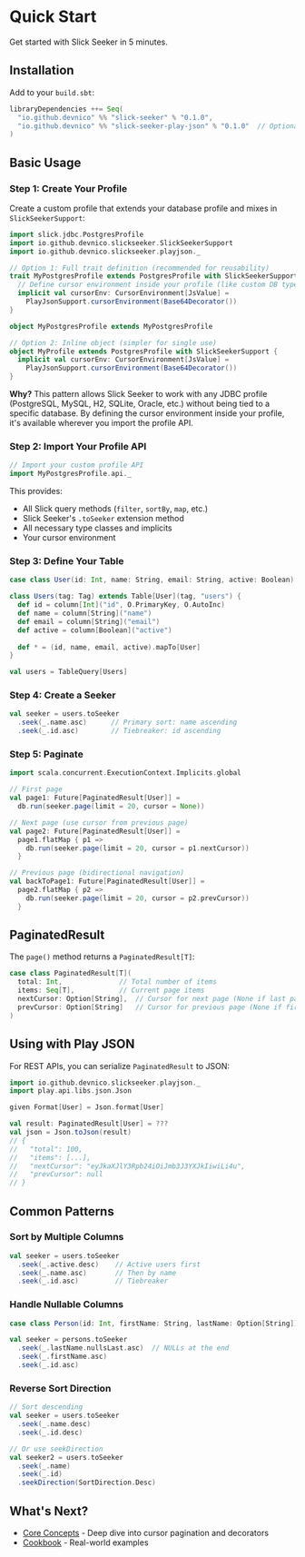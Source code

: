 # Quick Start

Get started with Slick Seeker in 5 minutes.

## Installation

Add to your `build.sbt`:

```scala
libraryDependencies ++= Seq(
  "io.github.devnico" %% "slick-seeker" % "0.1.0",
  "io.github.devnico" %% "slick-seeker-play-json" % "0.1.0"  // Optional
)
```

## Basic Usage

### Step 1: Create Your Profile

Create a custom profile that extends your database profile and mixes in `SlickSeekerSupport`:

```scala
import slick.jdbc.PostgresProfile
import io.github.devnico.slickseeker.SlickSeekerSupport
import io.github.devnico.slickseeker.playjson._

// Option 1: Full trait definition (recommended for reusability)
trait MyPostgresProfile extends PostgresProfile with SlickSeekerSupport {
  // Define cursor environment inside your profile (like custom DB types)
  implicit val cursorEnv: CursorEnvironment[JsValue] = 
    PlayJsonSupport.cursorEnvironment(Base64Decorator())
}

object MyPostgresProfile extends MyPostgresProfile

// Option 2: Inline object (simpler for single use)
object MyProfile extends PostgresProfile with SlickSeekerSupport {
  implicit val cursorEnv: CursorEnvironment[JsValue] = 
    PlayJsonSupport.cursorEnvironment(Base64Decorator())
}
```

**Why?** This pattern allows Slick Seeker to work with any JDBC profile (PostgreSQL, MySQL, H2, SQLite, Oracle, etc.) without being tied to a specific database. By defining the cursor environment inside your profile, it's available wherever you import the profile API.

### Step 2: Import Your Profile API

```scala
// Import your custom profile API
import MyPostgresProfile.api._
```

This provides:
- All Slick query methods (`filter`, `sortBy`, `map`, etc.)
- Slick Seeker's `.toSeeker` extension method
- All necessary type classes and implicits
- Your cursor environment

### Step 3: Define Your Table

```scala
case class User(id: Int, name: String, email: String, active: Boolean)

class Users(tag: Tag) extends Table[User](tag, "users") {
  def id = column[Int]("id", O.PrimaryKey, O.AutoInc)
  def name = column[String]("name")
  def email = column[String]("email")
  def active = column[Boolean]("active")
  
  def * = (id, name, email, active).mapTo[User]
}

val users = TableQuery[Users]
```

### Step 4: Create a Seeker

```scala
val seeker = users.toSeeker
  .seek(_.name.asc)      // Primary sort: name ascending
  .seek(_.id.asc)        // Tiebreaker: id ascending
```

### Step 5: Paginate

```scala
import scala.concurrent.ExecutionContext.Implicits.global

// First page
val page1: Future[PaginatedResult[User]] = 
  db.run(seeker.page(limit = 20, cursor = None))

// Next page (use cursor from previous page)
val page2: Future[PaginatedResult[User]] = 
  page1.flatMap { p1 =>
    db.run(seeker.page(limit = 20, cursor = p1.nextCursor))
  }

// Previous page (bidirectional navigation)
val backToPage1: Future[PaginatedResult[User]] =
  page2.flatMap { p2 =>
    db.run(seeker.page(limit = 20, cursor = p2.prevCursor))
  }
```

## PaginatedResult

The `page()` method returns a `PaginatedResult[T]`:

```scala
case class PaginatedResult[T](
  total: Int,              // Total number of items
  items: Seq[T],           // Current page items
  nextCursor: Option[String],  // Cursor for next page (None if last page)
  prevCursor: Option[String]   // Cursor for previous page (None if first page)
)
```

## Using with Play JSON

For REST APIs, you can serialize `PaginatedResult` to JSON:

```scala
import io.github.devnico.slickseeker.playjson._
import play.api.libs.json.Json

given Format[User] = Json.format[User]

val result: PaginatedResult[User] = ???
val json = Json.toJson(result)
// {
//   "total": 100,
//   "items": [...],
//   "nextCursor": "eyJkaXJlY3Rpb24iOiJmb3J3YXJkIiwiLi4u",
//   "prevCursor": null
// }
```

## Common Patterns

### Sort by Multiple Columns

```scala
val seeker = users.toSeeker
  .seek(_.active.desc)    // Active users first
  .seek(_.name.asc)       // Then by name
  .seek(_.id.asc)         // Tiebreaker
```

### Handle Nullable Columns

```scala
case class Person(id: Int, firstName: String, lastName: Option[String])

val seeker = persons.toSeeker
  .seek(_.lastName.nullsLast.asc)  // NULLs at the end
  .seek(_.firstName.asc)
  .seek(_.id.asc)
```

### Reverse Sort Direction

```scala
// Sort descending
val seeker = users.toSeeker
  .seek(_.name.desc)
  .seek(_.id.desc)

// Or use seekDirection
val seeker2 = users.toSeeker
  .seek(_.name)
  .seek(_.id)
  .seekDirection(SortDirection.Desc)
```

## What's Next?

- [Core Concepts](concepts.md) - Deep dive into cursor pagination and decorators
- [Cookbook](cookbook.md) - Real-world examples
